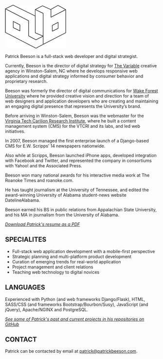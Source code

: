 !['PB logo for Patrick Beeson'](https://github.com/patrickbeeson/readme/blob/master/pb_logo_white.png)

Patrick Beeson is a full-stack web developer and digital strategist.

Currently, Beeson is the director of digital strategy for [The Variable](http://thevariable.com) creative agency in Winston-Salem, NC where he develops responsive web applications and digital strategy informed by consumer behavior and proprietary research.

Beeson was formerly the director of digital communications for [Wake Forest University](http://wfu.edu) where he provided creative vision and direction for a team of web designers and application developers who are creating and maintaining an engaging digital presence that represents the University’s brand.

Before arriving in Winston-Salem, Beeson was the webmaster for the [Virginia Tech Carilion Research Institute](http://research.vtc.vt.edu), where he built a content management system (CMS) for the VTCRI and its labs, and led web initiatives.

In 2007, Beeson managed the first enterprise launch of a Django-based CMS for E.W. Scripps’ 14 newspapers nationwide.

Also while at Scripps, Beeson launched iPhone apps, developed integration with Facebook and Twitter, and represented the company in consortiums with Yahoo! and the Associated Press.

Beeson won many national awards for his interactive media work at The Roanoke Times and roanoke.com.

He has taught journalism at the University of Tennessee, and edited the award-winning University of Alabama student-news website DatelineAlabama.

Beeson earned his BS in public relations from Appalachian State University, and his MA in journalism from the University of Alabama.

*[Download Patrick's resume as a PDF](https://github.com/patrickbeeson/readme/blob/master/patrick_beeson_resume_09262014.pdf)*

## SPECIALITES

* Full-stack web application development with a mobile-first perspective
* Strategic planning and multi-platform product development
* Curation of emerging trends for real-world application
* Project management and client relations
* Teaching web technology to digital novices

## LANGUAGES

Experienced with Python (and web frameworks Django/Flask), HTML, SASS/CSS (and frameworks Bootstrap/Bourbon/Susy), JavaScript (and jQuery), Apache/NGINX and PostgreSQL.

*[See some of Patrick's past and current projects in his repositories on GitHub](https://github.com/patrickbeeson?tab=repositories)*

## CONTACT

Patrick can be contacted by email at patrick@patrickbeeson.com.
